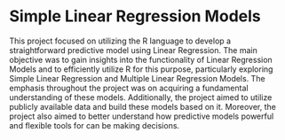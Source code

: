 # Simple Linear Regression Models 

This project focused on utilizing the R language to develop a straightforward predictive model using Linear Regression. The main objective was to gain insights into the functionality of Linear Regression Models and to efficiently utilize R for this purpose, particularly exploring Simple Linear Regression and Multiple Linear Regression Models. The emphasis throughout the project was on acquiring a fundamental understanding of these models. Additionally, the project aimed to utilize publicly available data and build these models based on it. Moreover, the project also aimed to better understand how predictive models powerful and flexible tools for can be making decisions.
